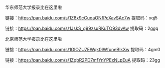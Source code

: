 华东师范大学报录比在这里啦

链接：https://pan.baidu.com/s/1Z8x9cCuoaONfPeXavSAc7w 
提取码：xqj5 

链接：https://pan.baidu.com/s/1JskS_g99zsuRKuTO93dvAw 
提取码：2ggq 


北京师范大学报录比在这里啦

链接：https://pan.baidu.com/s/1GlOZU7EWqk0IWfuneBIkXw 
提取码：4gm0




链接：https://pan.baidu.com/s/1ZqbR2PD7mfYnYPExNLpEuA 
提取码：23gg


